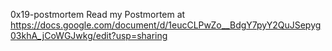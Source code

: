 0x19-postmortem
Read my Postmortem at https://docs.google.com/document/d/1eucCLPwZo__BdgY7pyY2QuJSepyg03khA_jCoWGJwkg/edit?usp=sharing
